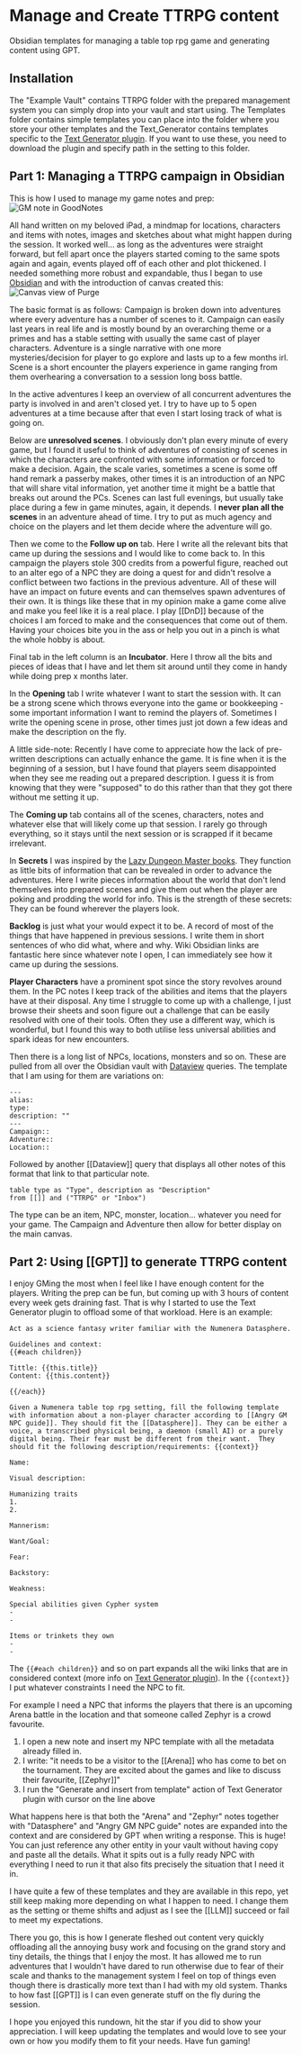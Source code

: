 # Manage and Create TTRPG content
Obsidian templates for managing a table top rpg game and generating content using GPT.

## Installation
The "Example Vault" contains TTRPG folder with the prepared management system you can simply drop into your vault and start using. The Templates folder contains simple templates you can place into the folder where you store your other templates and the Text_Generator contains templates specific to the [Text Generator plugin](https://text-gen.com). If you want to use these, you need to download the plugin and specify path in the setting to this folder. 

## Part 1: Managing a TTRPG campaign in Obsidian

This is how I used to manage my game notes and prep:
![GM note in GoodNotes](https://github.com/OctipusPrime/Manage_Create_TTRPG_content/assets/77053094/09882781-c543-49c5-a720-efd76f5aef90)

All hand written on my beloved iPad, a mindmap for locations, characters and items with notes, images and sketches about what might happen during the session. It worked well... as long as the adventures were straight forward, but fell apart once the players started coming to the same spots again and again, events played off of each other and plot thickened. I needed something more robust and expandable, thus I began to use [Obsidian](https://obsidian.md) and with the introduction of canvas created this:
![Canvas view of Purge](https://github.com/OctipusPrime/Manage_Create_TTRPG_content/assets/77053094/e8acc7bb-38c9-400d-beac-ebcc5bdddeac)

The basic format is as follows: Campaign is broken down into adventures where every adventure has a number of scenes to it. Campaign can easily last years in real life and is mostly bound by an overarching theme or a primes and has a stable setting with usually the same cast of player characters. Adventure is a single narrative with one more mysteries/decision for player to go explore and lasts up to a few months irl. Scene is a short encounter the players experience in game ranging from them overhearing a conversation to a session long boss battle.

In the active adventures I keep an overview of all concurrent adventures the party is involved in and aren't closed yet. I try to have up to 5 open adventures at a time because after that even I start losing track of what is going on. 

Below are **unresolved scenes**. I obviously don't plan every minute of every game, but I found it useful to think of adventures of consisting of scenes in which the characters are confronted with some information or forced to make a decision. Again, the scale varies, sometimes a scene is some off hand remark a passerby makes, other times it is an introduction of an NPC that will share vital information, yet another time it might be a battle that breaks out around the PCs. Scenes can last full evenings, but usually take place during a few in game minutes, again, it depends. I **never plan all the scenes** in an adventure ahead of time. I try to put as much agency and choice on the players and let them decide where the adventure will go.

Then we come to the **Follow up on** tab. Here I write all the relevant bits that came up during the sessions and I would like to come back to. In this campaign the players stole 300 credits from a powerful figure, reached out to an alter ego of a NPC they are doing a quest for and didn't resolve a conflict between two factions in the previous adventure. All of these will have an impact on future events and can themselves spawn adventures of their own. It is things like these that in my opinion make a game come alive and make you feel like it is a real place. I play [[DnD]] because of the choices I am forced to make and the consequences that come out of them. Having your choices bite you in the ass or help you out in a pinch is what the whole hobby is about. 

Final tab in the left column is an **Incubator**. Here I throw all the bits and pieces of ideas that I have and let them sit around until they come in handy while doing prep x months later. 

In the **Opening** tab I write whatever I want to start the session with. It can be a strong  scene which throws everyone into the game or bookkeeping - some important information I want to remind the players of. Sometimes I write the opening scene in prose, other times just jot down a few ideas and make the description on the fly. 

A little side-note: Recently I have come to appreciate how the lack of pre-written descriptions can actually enhance the game. It is fine when it is the beginning of a session, but I have found that players seem disappointed when they see me reading out a prepared description. I guess it is from knowing that they were "supposed" to do this rather than that they got there without me setting it up. 

The **Coming up** tab contains all of the scenes, characters, notes and whatever else that will likely come up that session. I rarely go through everything, so it stays until the next session or is scrapped if it became irrelevant. 

In **Secrets** I was inspired by the [Lazy Dungeon Master books](https://slyflourish.com/lazydm/). They function as little bits of information that can be revealed in order to advance the adventures. Here I write pieces information about the world that don't lend themselves into prepared scenes and give them out when the player are poking and prodding the world for info. This is the strength of these secrets: They can be found wherever the players look. 

**Backlog** is just what your would expect it to be. A record of most of the things that have happened in previous sessions. I write them in short sentences of who did what, where and why. Wiki Obsidian links are fantastic here since whatever note I open, I can immediately see how it came up during the sessions. 

**Player Characters** have a prominent spot since the story revolves around them. In the PC notes I keep track of the abilities and items that the players have at their disposal. Any time I struggle to come up with a challenge, I just browse their sheets and soon figure out a challenge that can be easily resolved with one of their tools. Often they use a different way, which is wonderful, but I found this way to both utilise less universal abilities and spark ideas for new encounters. 

Then there is a long list of NPCs, locations, monsters and so on. These are pulled from all over the Obsidian vault with [Dataview](https://github.com/blacksmithgu/obsidian-dataview) queries. The template that I am using for them are variations on:
```
---
alias: 
type: 
description: "" 
---
Campaign::
Adventure::
Location::
```
Followed by another [[Dataview]] query that displays all other notes of this format that link to that particular note.
```
table type as "Type", description as "Description"
from [[]] and ("TTRPG" or "Inbox")
```

The type can be an item, NPC, monster, location... whatever you need for your game. The Campaign and Adventure then allow for better display on the main canvas.

## Part 2: Using [[GPT]] to generate TTRPG content

I enjoy GMing the most when I feel like I have enough content for the players. Writing the prep can be fun, but coming up with 3 hours of content every week gets draining fast. That is why I started to use the Text Generator plugin to offload some of that workload. Here is an example: 
```
Act as a science fantasy writer familiar with the Numenera Datasphere. 

Guidelines and context:
{{#each children}}

Tittle: {{this.title}}
Content: {{this.content}}

{{/each}}

Given a Numenera table top rpg setting, fill the following template with information about a non-player character according to [[Angry GM NPC guide]]. They should fit the [[Datasphere]]. They can be either a voice, a transcribed physical being, a daemon (small AI) or a purely digital being. Their fear must be different from their want.  They should fit the following description/requirements: {{context}}

Name:

Visual description:

Humanizing traits
1. 
2. 

Mannerism:

Want/Goal: 

Fear:

Backstory:

Weakness:

Special abilities given Cypher system
- 
- 

Items or trinkets they own
- 
- 
```

The `{{#each children}}` and so on part expands all the wiki links that are in considered context (more info on [Text Generator plugin](https://text-gen.com)). In the `{{context}}` I put whatever constraints I need the NPC to fit.

For example I need a NPC that informs the players that there is an upcoming Arena battle in the location and that someone called Zephyr is a crowd favourite. 
1. I open a new note and insert my NPC template with all the metadata already filled in. 
2. I write: "it needs to be a visitor to the [[Arena]] who has come to bet on the tournament. They are excited about the games and like to discuss their favourite, [[Zephyr]]" 
3. I run the "Generate and insert from template" action of Text Generator plugin with cursor on the line above

What happens here is that both the "Arena" and "Zephyr" notes together with "Datasphere" and "Angry GM NPC guide" notes are expanded into the context and are considered by GPT when writing a response. This is huge! You can just reference any other entity in your vault without having copy and paste all the details. What it spits out is a fully ready NPC with everything I need to run it that also fits precisely the situation that I need it in.

I have quite a few of these templates and they are available in this repo, yet still keep making more depending on what I happen to need. I change them as the setting or theme shifts and adjust as I see the [[LLM]] succeed or fail to meet my expectations. 

There you go, this is how I generate fleshed out content very quickly offloading all the annoying busy work and focusing on the grand story and tiny details, the things that I enjoy the most. It has allowed me to run adventures that I wouldn't have dared to run otherwise due to fear of their scale and thanks to the management system I feel on top of things even though there is drastically more text than I had with my old system. Thanks to how fast [[GPT]] is I can even generate stuff on the fly during the session.

I hope you enjoyed this rundown, hit the star if you did to show your appreciation. I will keep updating the templates and would love to see your own or how you modify them to fit your needs. Have fun gaming!
